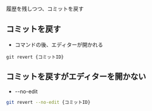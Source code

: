 履歴を残しつつ、コミットを戻す

## コミットを戻す
- コマンドの後、エディターが開かれる
```
git revert {コミットID}
```

## コミットを戻すがエディターを開かない
- --no-edit
```sh
git revert --no-edit {コミットID}
```
